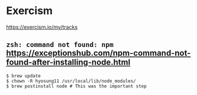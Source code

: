 # Exercism
https://exercism.io/my/tracks

## `zsh: command not found: npm` https://exceptionshub.com/npm-command-not-found-after-installing-node.html
```
$ brew update
$ chown -R hyosung11 /usr/local/lib/node_modules/
$ brew postinstall node # This was the important step
```
